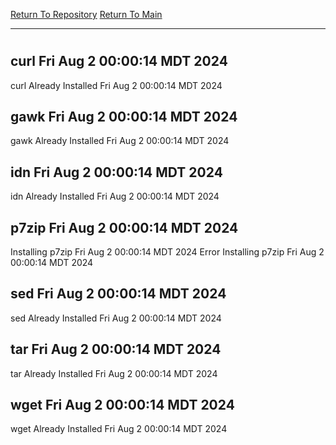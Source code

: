 [Return To Repository](https://github.com/DigitalWarrior/piholeparser/)
[Return To Main](https://github.com/DigitalWarrior/piholeparser/blob/master/RecentRunLogs/Mainlog.md)
____________________________________
# 
## curl Fri Aug  2 00:00:14 MDT 2024
curl Already Installed Fri Aug  2 00:00:14 MDT 2024
## gawk Fri Aug  2 00:00:14 MDT 2024
gawk Already Installed Fri Aug  2 00:00:14 MDT 2024
## idn Fri Aug  2 00:00:14 MDT 2024
idn Already Installed Fri Aug  2 00:00:14 MDT 2024
## p7zip Fri Aug  2 00:00:14 MDT 2024
Installing p7zip Fri Aug  2 00:00:14 MDT 2024
Error Installing p7zip Fri Aug  2 00:00:14 MDT 2024
## sed Fri Aug  2 00:00:14 MDT 2024
sed Already Installed Fri Aug  2 00:00:14 MDT 2024
## tar Fri Aug  2 00:00:14 MDT 2024
tar Already Installed Fri Aug  2 00:00:14 MDT 2024
## wget Fri Aug  2 00:00:14 MDT 2024
wget Already Installed Fri Aug  2 00:00:14 MDT 2024
